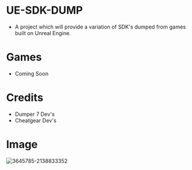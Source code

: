 # UE-SDK-DUMP
- A project which will provide a variation of SDK's dumped from games built on Unreal Engine. 

# Games

- Coming Soon

# Credits
- Dumper 7 Dev's
- Cheatgear Dev's

# Image
![3645785-2138833352](https://github.com/user-attachments/assets/9efcab84-b4f6-4022-a92c-160e00d28cb3)
